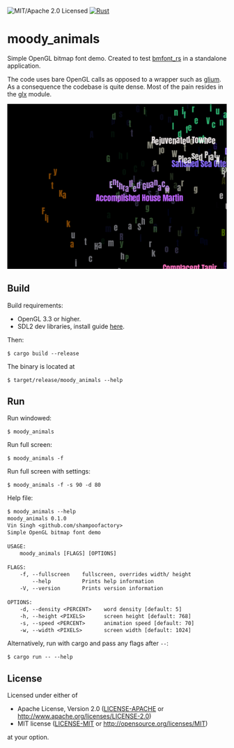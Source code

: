 ![MIT/Apache 2.0 Licensed](https://img.shields.io/badge/license-MIT%2FApache--2.0-blue)
[![Rust](https://github.com/shampoofactory/moody_animals/actions/workflows/rust.yml/badge.svg)](https://github.com/shampoofactory/moody_animals/actions)

# moody_animals
Simple OpenGL bitmap font demo.
Created to test [bmfont_rs](https://github.com/shampoofactory/bmfont_rs) in a standalone application.


The code uses bare OpenGL calls as opposed to a wrapper such as [glium](https://github.com/glium/glium).
As a consequence the codebase is quite dense. Most of the pain resides in the [glx](https://github.com/shampoofactory/moody_animals/tree/main/src/glx) module.

![Alt text](assets/screenshot.png)

## Build

Build requirements:
- OpenGL 3.3 or higher.
- SDL2 dev libraries, install guide [here](https://github.com/Rust-SDL2/rust-sdl2#sdl20-development-libraries).

Then:
```
$ cargo build --release
```

The binary is located at
```
$ target/release/moody_animals --help
```

## Run

Run windowed:
```
$ moody_animals
```

Run full screen:
```
$ moody_animals -f
```

Run full screen with settings:
```
$ moody_animals -f -s 90 -d 80
```

Help file:

```
$ moody_animals --help
moody_animals 0.1.0
Vin Singh <github.com/shampoofactory>
Simple OpenGL bitmap font demo

USAGE:
    moody_animals [FLAGS] [OPTIONS]

FLAGS:
    -f, --fullscreen    fullscreen, overrides width/ height
        --help          Prints help information
    -V, --version       Prints version information

OPTIONS:
    -d, --density <PERCENT>    word density [default: 5]
    -h, --height <PIXELS>      screen height [default: 768]
    -s, --speed <PERCENT>      animation speed [default: 70]
    -w, --width <PIXELS>       screen width [default: 1024]
```

Alternatively, run with cargo and pass any flags after `--`:
```
$ cargo run -- --help
```

## License

Licensed under either of

 * Apache License, Version 2.0
   ([LICENSE-APACHE](LICENSE-APACHE) or http://www.apache.org/licenses/LICENSE-2.0)
 * MIT license
   ([LICENSE-MIT](LICENSE-MIT) or http://opensource.org/licenses/MIT)

at your option.
